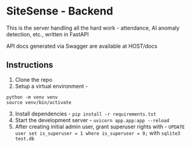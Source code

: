 # SiteSense - Backend

This is the server handling all the hard work - attendance, AI anomaly detection, etc., written in FastAPI

API docs generated via Swagger are available at HOST/docs

## Instructions

1. Clone the repo
2. Setup a virtual environment - 
```
python -m venv venv
source venv/bin/activate
```
3. Install dependencies - `pip install -r requirements.txt`
4. Start the development server - `uvicorn app.app:app --reload`
5. After creating initial admin user, grant superuser rights with - `UPDATE user set is_superuser = 1 where is_superuser = 0;` with `sqlite3 test.db`
